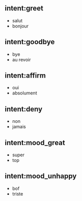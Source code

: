 ## intent:greet
- salut
- bonjour

## intent:goodbye
- bye
- au revoir

## intent:affirm
- oui
- absolument

## intent:deny
- non
- jamais

## intent:mood_great
- super
- top

## intent:mood_unhappy
- bof
- triste
